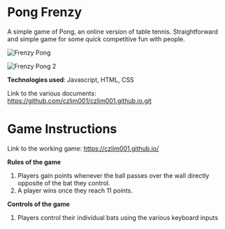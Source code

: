 # Pong Frenzy

A simple game of Pong, an online version of table tennis. Straightforward and simple game for some quick competitive fun with people.

![Frenzy Pong](https://github.com/czlim001/czlim001.github.io/assets/142640311/9e2b9241-09d1-4929-97f2-714c5084a220)

![Frenzy Pong 2](https://github.com/czlim001/czlim001.github.io/assets/142640311/dd336586-d24d-4c19-a725-579dbf9ced47)

**Technologies used**: Javascript, HTML, CSS

Link to the various documents: https://github.com/czlim001/czlim001.github.io.git

# Game Instructions

Link to the working game: https://czlim001.github.io/

**Rules of the game**

1) Players gain points whenever the ball passes over the wall directly opposite of the bat they control.
2) A player wins once they reach 11 points.

**Controls of the game**

1) Players control their individual bats using the various keyboard inputs

